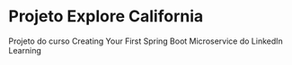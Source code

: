 # Projeto Explore California

Projeto do curso Creating Your First Spring Boot Microservice do LinkedIn Learning
